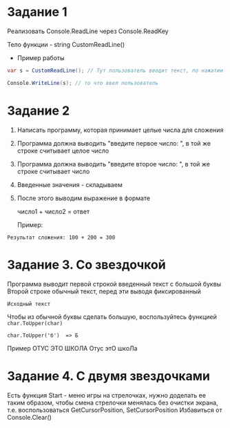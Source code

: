 ﻿# Задание 1
Реализовать Console.ReadLine через Console.ReadKey

Тело функции - string CustomReadLine()


- Пример работы

```csharp
var s = CustomReadLine(); // Тут пользователь вводит текст, по нажатии Enter - работа ее завершается

Console.WriteLine(s); // то что ввел пользователь
```




# Задание 2
1. Написать программу, которая принимает целые числа для сложения
2. Программа должна выводить "введите первое число: ",
   в той же строке считывает целое число
3. Программа должна выводить "введите второе число: ",
   в той же строке считывает число
4. Введенные значения - складываем
5. После этого выводим выражение в формате

	число1 + число2 = ответ


	Пример:
```console
Результат сложения: 100 + 200 = 300
```


# Задание 3. Со звездочкой

Программа выводит первой строкой введенный текст с большой буквы
Второй строке обычный текст, перед эти выводя фиксированный
```
Исходный текст
```
Чтобы из обычной буквы сделать большую, воспользуйтесь функцией `char.ToUpper(char)`

```
char.ToUpper('б')  => Б
```


Пример
ОТУС ЭТО ШКОЛА
Отус этО шкоЛа

# Задание 4. C двумя звездочками

Есть функция Start - меню игры на стрелочках, нужно доделать ее таким образом,
чтобы смена стрелочки менялась без очистки экрана, т.е. воспользоваться GetCursorPosition, SetCursorPosition
Избавиться от Console.Clear()





